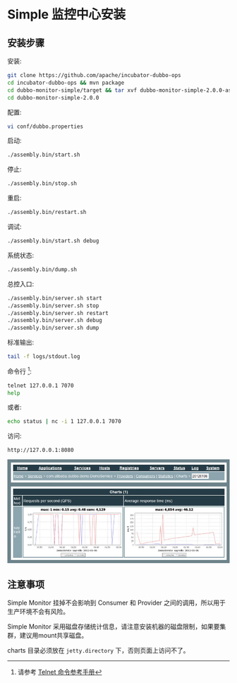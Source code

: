 # Simple 监控中心安装

## 安装步骤

安装:

```sh
git clone https://github.com/apache/incubator-dubbo-ops
cd incubator-dubbo-ops && mvn package
cd dubbo-monitor-simple/target && tar xvf dubbo-monitor-simple-2.0.0-assembly.tar.gz
cd dubbo-monitor-simple-2.0.0
```

配置:

```sh
vi conf/dubbo.properties
```

启动:

```sh
./assembly.bin/start.sh
```

停止:

```sh
./assembly.bin/stop.sh
```

重启:

```sh
./assembly.bin/restart.sh
```

调试:

```sh
./assembly.bin/start.sh debug
```

系统状态:

```sh
./assembly.bin/dump.sh
```

总控入口:

```sh
./assembly.bin/server.sh start
./assembly.bin/server.sh stop
./assembly.bin/server.sh restart
./assembly.bin/server.sh debug
./assembly.bin/server.sh dump
```

标准输出:

```sh
tail -f logs/stdout.log
```

命令行 [^1]:

```sh
telnet 127.0.0.1 7070
help
```

或者:

```sh
echo status | nc -i 1 127.0.0.1 7070
```

访问:

```
http://127.0.0.1:8080
```

![/admin-guide/images/dubbo-monitor-simple.jpg](../sources/images/dubbo-monitor-simple.jpg)

## 注意事项
Simple Monitor 挂掉不会影响到 Consumer 和 Provider 之间的调用，所以用于生产环境不会有风险。

Simple Monitor 采用磁盘存储统计信息，请注意安装机器的磁盘限制，如果要集群，建议用mount共享磁盘。

charts 目录必须放在 `jetty.directory` 下，否则页面上访问不了。

[^1]: 请参考 [Telnet 命令参考手册](http://dubbo.io/books/dubbo-user-book/references/telnet.html)

